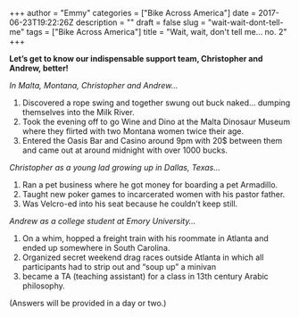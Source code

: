 +++
author = "Emmy"
categories = ["Bike Across America"]
date = 2017-06-23T19:22:26Z
description = ""
draft = false
slug = "wait-wait-dont-tell-me"
tags = ["Bike Across America"]
title = "Wait, wait, don't tell me... no. 2"
+++


**Let’s get to know our indispensable support team, Christopher and Andrew, better!**

*In Malta, Montana, Christopher and Andrew…*

1. Discovered a rope swing and together swung out buck naked… dumping themselves into the Milk River.
2. Took the evening off to go Wine and Dino at the Malta Dinosaur Museum where they flirted with two Montana women twice their age.
3. Entered the Oasis Bar and Casino around 9pm with 20$ between them and came out at around midnight with over 1000 bucks.

*Christopher as a young lad growing up in Dallas, Texas…*

1. Ran a pet business where he got money for boarding a pet Armadillo.
2. Taught new poker games to incarcerated women with his pastor father.
3. Was Velcro-ed into his seat because he couldn’t keep still.

*Andrew as a college student at Emory University…*

1. On a whim, hopped a freight train with his roommate in Atlanta and ended up somewhere in South Carolina.
2. Organized secret weekend drag races outside Atlanta in which all participants had to strip out and “soup up” a minivan
3. became a TA (teaching assistant) for a class in 13th century Arabic philosophy.

(Answers will be provided in a day or two.)


